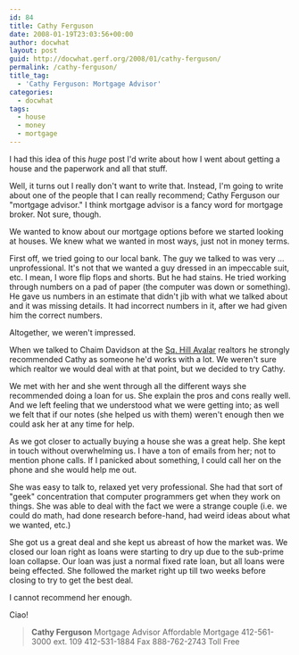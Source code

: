 ```yaml
---
id: 84
title: Cathy Ferguson
date: 2008-01-19T23:03:56+00:00
author: docwhat
layout: post
guid: http://docwhat.gerf.org/2008/01/cathy-ferguson/
permalink: /cathy-ferguson/
title_tag:
  - 'Cathy Ferguson: Mortgage Advisor'
categories:
  - docwhat
tags:
  - house
  - money
  - mortgage
---
```

I had this idea of this <em>huge</em> post I'd write about how I went about getting a house and the paperwork and all that stuff.

Well, it turns out I really don't want to write that.  Instead, I'm going to write about one of the people that I can really recommend; Cathy Ferguson our "mortgage advisor."  I think mortgage advisor is a fancy word for mortgage broker.  Not sure, though.

We wanted to know about our mortgage options before we started looking at houses.  We knew what we wanted in most ways, just not in money terms.<!--more-->

First off, we tried going to our local bank. The guy we talked to was very ... unprofessional.  It's not that we wanted a guy dressed in an impeccable suit, etc.  I mean, I wore flip flops and shorts.  But he had stains.  He tried working through numbers on a pad of paper (the computer was down or something).  He gave us numbers in an estimate that didn't jib with what we talked about and it was missing details.  It had incorrect numbers in it, after we had given him the correct numbers.

Altogether, we weren't impressed.

When we talked to Chaim Davidson at the <a href="http://chaimdavidson.com/">Sq. Hill Avalar</a> realtors he strongly recommended Cathy as someone he'd works with a lot.  We weren't sure which realtor we would deal with at that point, but we decided to try Cathy.

We met with her and she went through all the different ways she recommended doing a loan for us.  She explain the pros and cons really well.  And we left feeling that we understood what we were getting into; as well we felt that if our notes (she helped us with them) weren't enough then we could ask her at any time for help.

As we got closer to actually buying a house she was a great help. She kept in touch without overwhelming us.  I have a ton of emails from her; not to mention phone calls.  If I panicked about something, I could call her on the phone and she would help me out.

She was easy to talk to, relaxed yet very professional.  She had that sort of "geek" concentration that computer programmers get when they work on things.  She was able to deal with the fact we were a strange couple (i.e. we could do math, had done research before-hand, had weird ideas about what we wanted, etc.)

She got us a great deal and she kept us abreast of how the market was.  We closed our loan right as loans were starting to dry up due to the sub-prime loan collapse.  Our loan was just a normal fixed rate loan, but all loans were being effected.  She followed the market right up till two weeks before closing to try to get the best deal.

I cannot recommend her enough.

Ciao!

<blockquote>
<strong>Cathy Ferguson</strong>
Mortgage Advisor
Affordable Mortgage
412-561-3000 ext. 109
412-531-1884 Fax
888-762-2743 Toll Free
</blockquote>
